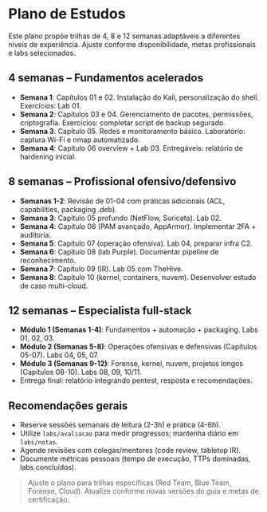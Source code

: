 # Plano de Estudos

Este plano propõe trilhas de 4, 8 e 12 semanas adaptáveis a diferentes níveis de experiência. Ajuste conforme disponibilidade, metas profissionais e labs selecionados.

## 4 semanas – Fundamentos acelerados
- **Semana 1**: Capítulos 01 e 02. Instalação do Kali, personalização do shell. Exercícios: Lab 01.
- **Semana 2**: Capítulos 03 e 04. Gerenciamento de pacotes, permissões, criptografia. Exercícios: completar script de backup segurado.
- **Semana 3**: Capítulo 05. Redes e monitoramento básico. Laboratório: captura Wi-Fi e nmap automatizado.
- **Semana 4**: Capítulo 06 overview + Lab 03. Entregáveis: relatório de hardening inicial.

## 8 semanas – Profissional ofensivo/defensivo
- **Semanas 1-2**: Revisão de 01-04 com práticas adicionais (ACL, capabilities, packaging .deb).
- **Semana 3**: Capítulo 05 profundo (NetFlow, Suricata). Lab 02.
- **Semana 4**: Capítulo 06 (PAM avançado, AppArmor). Implementar 2FA + auditoria.
- **Semana 5**: Capítulo 07 (operação ofensiva). Lab 04, preparar infra C2.
- **Semana 6**: Capítulo 08 (lab Purple). Documentar pipeline de reconhecimento.
- **Semana 7**: Capítulo 09 (IR). Lab 05 com TheHive.
- **Semana 8**: Capítulo 10 (kernel, containers, nuvem). Desenvolver estudo de caso multi-cloud.

## 12 semanas – Especialista full-stack
- **Módulo 1 (Semanas 1-4)**: Fundamentos + automação + packaging. Labs 01, 02, 03.
- **Módulo 2 (Semanas 5-8)**: Operações ofensivas e defensivas (Capítulos 05-07). Labs 04, 05, 07.
- **Módulo 3 (Semanas 9-12)**: Forense, kernel, nuvem, projetos longos (Capítulos 08-10). Labs 08, 09, 10/11.
- Entrega final: relatório integrando pentest, resposta e recomendações.

## Recomendações gerais
- Reserve sessões semanais de leitura (2-3h) e prática (4-6h).
- Utilize `labs/avaliacao` para medir progressos; mantenha diário em `labs/notas`.
- Agende revisões com colegas/mentores (code review, tabletop IR).
- Documente métricas pessoais (tempo de execução, TTPs dominadas, labs concluídos).

> Ajuste o plano para trilhas específicas (Red Team, Blue Team, Forense, Cloud). Atualize conforme novas versões do guia e metas de certificação.
